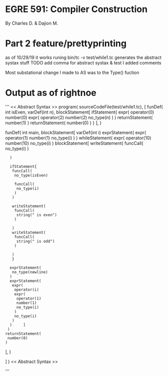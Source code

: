 # EGRE 591: Compiler Construction
By Charles D. & Dajion M.

# Part 2 feature/prettyprinting
as of 10/29/19 it works
runing
bin/tc -v test/while1.tc
generates the abstract systax stuff
TODO
add comma for abstract systax & test
I added comments


Most substational change I made to AS was to the Type() fuction
# Output as of rightnoe
'''
<< Abstract Syntax >>
program(
 sourceCodeFile(test/while1.tc),
 [
  funDef(
   int isEven,
   varDef(int n),
   blockStatement[
    ifStatement{
     expr(
      operator(0)
      number(0)
      expr(
       operator(2)
       number(2)
       no_type(n)
      )
     )
     returnStatement(
      number(1)
     )
     returnStatement(
      number(0)
     )
     }
   ],
  )

  funDef(
   int main,
   blockStatement[
    varDef(int i)
    exprStatement(
     expr(
      operator(1)
      number(1)
      no_type(i)
     )
    )
    whileStatement(
     expr(
      operator(10)
      number(10)
      no_type(i)
     )
     blockStatement[
      writeStatement(
       funcCall(
        no_type(i)
       )

      )

      ifStatement{
       funcCall(
        no_type(isEven)

        funcCall(
         no_type(i)
        )
       )

       writeStatement(
        funcCall(
         string(" is even")
        )

       )
       writeStatement(
        funcCall(
         string(" is odd")
        )

       )
       }

      exprStatement(
       no_type(newline)
      )
      exprStatement(
       expr(
        operator(i)
        expr(
         operator(1)
         number(1)
         no_type(i)
        )
        no_type(i)
       )
      )     ]
     )
    returnStatement(
     number(0)
    )
   ],
  )

 ]
)
<< Abstract Syntax >>

'''


